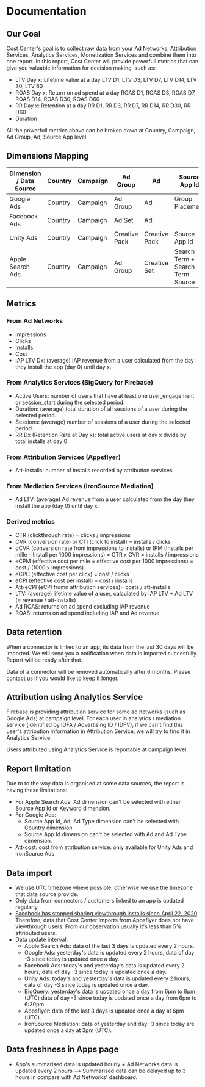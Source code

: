 # Documentation

## Our Goal

Cost Center's goal is to collect raw data from your Ad Networks, Attribution Services, Analytics Services, Monetization Services and combine them into one report. In this report, Cost Center will provide powerfull metrics that can give you valuable information for decision making, such as:
* LTV Day x: Lifetime value at a day LTV D1, LTV D3, LTV D7, LTV D14, LTV 30, LTV 60
* ROAS Day x: Return on ad spend at a day ROAS D1, ROAS D3, ROAS D7, ROAS D14, ROAS D30, ROAS D60
* RR Day x: Retention at a day RR D1, RR D3, RR D7, RR D14, RR D30, RR D60
* Duration

All the powerfull metrics above can be broken down at Country, Campaign, Ad Group, Ad, Source App level.

## Dimensions Mapping

| Dimension / Data Source | Country | Campaign | Ad Group      | Ad            | Source App Id                    | Keyword              | OS Version | Ad Type |
|-------------------------|---------|----------|---------------|---------------|----------------------------------|----------------------|------------|---------|
| Google Ads              | Country | Campaign | Ad Group      | Ad            | Group Placement                  |                      |            | Ad Type |
| Facebook Ads            | Country | Campaign | Ad Set        | Ad            |                                  |                      |            |         |
| Unity Ads               | Country | Campaign | Creative Pack | Creative Pack | Source App Id                    |                      | OS Version | Ad Type |
| Apple Search Ads        | Country | Campaign | Ad Group      | Creative Set  | Search Term + Search Term Source | Keyword + Match Type |            |         |

## Metrics
### From Ad Networks
- Impressions
- Clicks
- Installs
- Cost
- IAP LTV Dx: (average) IAP revenue from a user calculated from the day they install the app (day 0) until day x.

### From Analytics Services (BigQuery for Firebase)
- Active Users: number of users that have at least one user_engagement or session_start during the selected period.
- Duration: (average) total duration of all sessions of a user during the selected period.
- Sessions: (average) number of sessions of a user during the selected period.
- RR Dx (Retention Rate at Day x): total active users at day x divide by total installs at day 0

### From Attribution Services (Appsflyer)
- Att-installs: number of installs recorded by attribution services

### From Mediation Services (IronSource Mediation)
- Ad LTV: (average) Ad revenue from a user calculated from the day they install the app (day 0) until day x.

### Derived metrics
- CTR (clickthrough rate) = clicks / impressions
- CVR (conversion rate) or CTI (click to install) = installs / clicks
- oCVR (conversion rate from impressions to installs) or IPM (Installs per mille – Install per 1000 impressions) = CTR x CVR = installs / impressions
- eCPM (effective cost per mile = effective cost per 1000 impressions) = cost / (1000 x impressions)
- eCPC (effective cost per click) = cost / clicks
- eCPI (effective cost per install) = cost / installs
- Att-eCPI (eCPI fromn attribution services)= costs / att-installs
- LTV: (average) lifetime value of a user, calculated by IAP LTV + Ad LTV (= revenue / att-installs)
- Ad ROAS: returns on ad spend excluding IAP revenue
- ROAS: returns on ad spend including IAP and Ad revenue

## Data retention
When a connector is linked to an app, its data from the last 30 days will be imported. We will send you a notification when data is imported succesfully. Report will be ready after that.

Data of a connector will be removed automatically after 6 months. Please contact us if you would like to keep it longer.

## Attribution using Analytics Service
Firebase is providing attribution service for some ad networks (such as Google Ads) at campaign level. For each user in analytics / mediation service (identified by IDFA / Advertising ID / IDFV), if we can't find this user's attribution information in Attribution Service, we will try to find it in Analytics Service. 

Users attributed using Analytics Service is reportable at campaign level.

## Report limitation
Due to to the way data is organised at some data sources, the report is having these limitations:
- For Apple Search Ads: Ad dimension can't be selected with either Source App Id or Keyword dimension.
- For Google Ads: 
  - Source App Id, Ad, Ad Type dimension can't be selected with Country dimension
  - Source App Id dimension can't be selected with Ad and Ad Type dimension.
- Att-cost: cost from attribution service: only available for Unity Ads and IronSource Ads

## Data import
- We use UTC timezone where possible, otherwise we use the timezone that data source provide.
- Only data from connectors / customers linked to an app is updated regularly.
- [Facebook has stopped sharing viewthrough installs since April 22, 2020](https://support.appsflyer.com/hc/en-us/articles/360007512817-Facebook-AMM-terms-from-April-22-2020). Therefore, data that Cost Center imports from Appsflyer does not have viewthrough users. From our observation usually it's less than 5% attributed users.
- Data update interval:
  - Apple Search Ads: data of the last 3 days is updated every 2 hours.
  - Google Ads: yesterday's data is updated every 2 hours, data of day -3 since today is updated once a day.
  - Facebook Ads: today's and yesterday's data is updated every 2 hours, data of day -3 since today is updated once a day.
  - Unity Ads: today's and yesterday's data is updated every 2 hours, data of day -3 since today is updated once a day.
  - BigQuery: yesterday's data is updated once a day from 6pm to 8pm (UTC) data of day -3 since today is updated once a day from 6pm to 6:30pm.
  - Appsflyer: data of the last 3 days is updated once a day at 6pm (UTC).
  - IronSource Mediation: data of yesterday and day -3 since today are updated once a day at 3pm (UTC).

## Data freshness in Apps page
- App's summarised data is updated hourly + Ad Networks data is updated every 2 hours --> Summarised data can be delayed up to 3 hours in compare with Ad Networks' dashboard.
